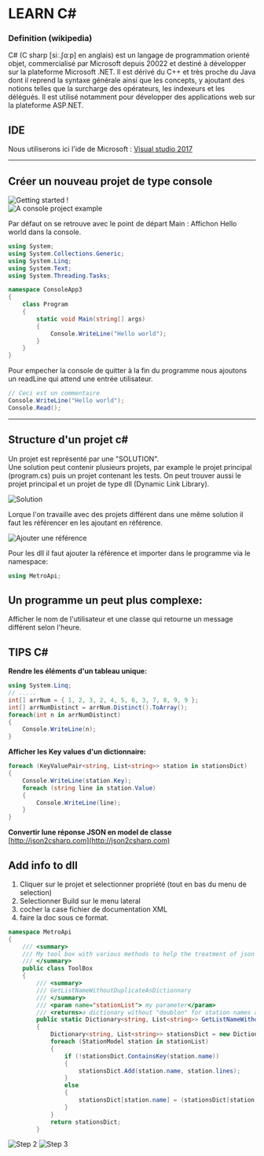 # LEARN C#


### Definition (wikipedia)
C# (C sharp [siː.ʃɑːp] en anglais) est un langage de programmation orienté objet, commercialisé par Microsoft depuis 20022 et destiné à développer sur la plateforme Microsoft .NET.
Il est dérivé du C++ et très proche du Java dont il reprend la syntaxe générale ainsi que les concepts, y ajoutant des notions telles que la surcharge des opérateurs, les indexeurs et les délégués. Il est utilisé notamment pour développer des applications web sur la plateforme ASP.NET.

## IDE
Nous utiliserons ici l'ide de Microsoft : [Visual studio 2017](https://visualstudio.microsoft.com/fr/vs/community/)

---

## Créer un nouveau projet de type console

![Getting started !](Capture_00.png)   
![A console project example](Capture_01.png)   

Par défaut on se retrouve avec le point de départ Main :
Affichon Hello world dans la console.
````csharp
using System;
using System.Collections.Generic;
using System.Linq;
using System.Text;
using System.Threading.Tasks;

namespace ConsoleApp3
{
    class Program
    {
        static void Main(string[] args)
        {
            Console.WriteLine("Hello world");
        }
    }
}
```` 
Pour empecher la console de quitter à la fin du programme nous ajoutons un readLine qui attend une entrée utilisateur.

````csharp
// Ceci est un commentaire
Console.WriteLine("Hello world");
Console.Read();
````

---

## Structure d'un projet c#

Un projet est représenté par une "SOLUTION".     
Une solution peut contenir plusieurs projets, par example le projet principal (program.cs) puis un projet contenant les tests. 
On peut trouver aussi le projet principal et un projet de type dll (Dynamic Link Library).    

![Solution](Capture_02.png)   

Lorque l'on travaille avec des projets différent dans une même solution il faut les référencer en les ajoutant en référence.     

![Ajouter une référence](Capture_03.png)   


Pour les dll il faut ajouter la référence et importer dans le programme via le namespace:
````csharp
using MetroApi;
````




## Un programme un peut plus complexe:
Afficher le nom de l'utilisateur et une classe qui  retourne un message différent selon l'heure.


## TIPS C#

**Rendre les éléments d'un tableau unique:**     
````csharp
using System.Linq;
// .....
int[] arrNum = { 1, 2, 3, 2, 4, 5, 6, 3, 7, 8, 9, 9 };
int[] arrNumDistinct = arrNum.Distinct().ToArray();
foreach(int n in arrNumDistinct)
{
    Console.WriteLine(n);
}
````
**Afficher les Key values d'un dictionnaire:**
````csharp
foreach (KeyValuePair<string, List<string>> station in stationsDict)
{
    Console.WriteLine(station.Key);
    foreach (string line in station.Value)
    {
        Console.WriteLine(line);
    }
}
````
**Convertir lune réponse JSON en model de classe**     
[http://json2csharp.com](http://json2csharp.com)

## Add info to dll 
1. Cliquer sur le projet et selectionner propriété (tout en bas du menu de selection)
2. Selectionner Build sur le menu lateral
3. cocher la case fichier de documentation XML
4. faire la doc sous ce format.


````csharp
namespace MetroApi
{
    /// <summary>
    /// My tool box with various methods to help the treatment of json Datas
    /// </summary>
    public class ToolBox
    {
        /// <summary>
        /// GetListNameWithoutDuplicateAsDictionnary
        /// </summary>
        /// <param name="stationList"> my parameter</param>
        /// <returns>a dictionary without "doublon" for station names and lines</returns>
        public static Dictionary<string, List<string>> GetListNameWithoutDuplicateAsDictionnary(List<StationModel> stationList)
        {
            Dictionary<string, List<string>> stationsDict = new Dictionary<string, List<string>>();
            foreach (StationModel station in stationList)
            {
                if (!stationsDict.ContainsKey(station.name))
                {
                    stationsDict.Add(station.name, station.lines);
                }
                else
                {
                    stationsDict[station.name] = (stationsDict[station.name].Concat(station.lines)).Distinct().ToList();
                }
            }
            return stationsDict;
        }
````
![Step 2](Capture_04.png)
![Step 3](Capture_045.png)    